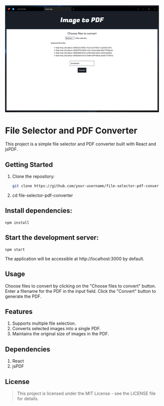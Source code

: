 ![ImageText](./images/ss.png)

# File Selector and PDF Converter

This project is a simple file selector and PDF converter built with React and jsPDF.

## Getting Started

1. Clone the repository:

   ```bash
   git clone https://github.com/your-username/file-selector-pdf-converter.git
   ```

2. cd file-selector-pdf-converter

## Install dependencies:

    npm install

## Start the development server:

    npm start

The application will be accessible at http://localhost:3000 by default.

## Usage

Choose files to convert by clicking on the "Choose files to convert" button.
Enter a filename for the PDF in the input field.
Click the "Convert" button to generate the PDF.

## Features

1. Supports multiple file selection.
2.  Converts selected images into a single PDF.
3.  Maintains the original size of images in the PDF.

## Dependencies

1. React
2. jsPDF

## License

>This project is licensed under the MIT License - see the LICENSE file for details.
